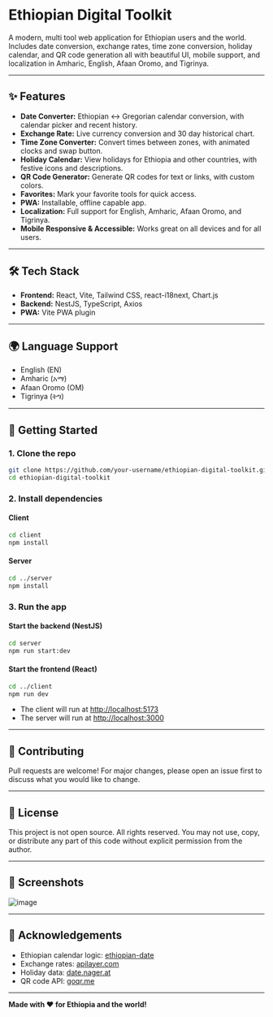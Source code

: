 # Ethiopian Digital Toolkit 
  
A modern, multi tool web application for Ethiopian users and the world. Includes date conversion, exchange rates, time zone conversion, holiday calendar, and QR code generation all with beautiful UI, mobile support, and localization in Amharic, English, Afaan Oromo, and Tigrinya.
   
---

## ✨ Features 
- **Date Converter:** Ethiopian ↔ Gregorian calendar conversion, with calendar picker and recent history.
- **Exchange Rate:** Live currency conversion and 30 day historical chart. 
- **Time Zone Converter:** Convert times between zones, with animated clocks and swap button.
- **Holiday Calendar:** View holidays for Ethiopia and other countries, with festive icons and descriptions.
- **QR Code Generator:** Generate QR codes for text or links, with custom colors.  
- **Favorites:** Mark your favorite tools for quick access.  
- **PWA:** Installable, offline capable app.      
- **Localization:** Full support for English, Amharic, Afaan Oromo, and Tigrinya.   
- **Mobile Responsive & Accessible:** Works great on all devices and for all users.    
  
---    
  
## 🛠️ Tech Stack     
- **Frontend:** React, Vite, Tailwind CSS, react-i18next, Chart.js  
- **Backend:** NestJS, TypeScript, Axios    
- **PWA:** Vite PWA plugin 
   
--- 
 
## 🌍 Language Support 
- English (EN)    
- Amharic (አማ)
- Afaan Oromo (OM) 
- Tigrinya (ትግ)

---

## 🚀 Getting Started

### 1. Clone the repo
```bash
git clone https://github.com/your-username/ethiopian-digital-toolkit.git
cd ethiopian-digital-toolkit
```

### 2. Install dependencies
#### Client
```bash
cd client
npm install
```
#### Server
```bash
cd ../server
npm install
```

### 3. Run the app
#### Start the backend (NestJS)
```bash
cd server
npm run start:dev
```
#### Start the frontend (React)
```bash
cd ../client
npm run dev
```

- The client will run at [http://localhost:5173](http://localhost:5173)
- The server will run at [http://localhost:3000](http://localhost:3000)

---

## 🤝 Contributing
Pull requests are welcome! For major changes, please open an issue first to discuss what you would like to change.

---

## 📄 License
This project is not open source. All rights reserved.
You may not use, copy, or distribute any part of this code without explicit permission from the author.

---

## 📸 Screenshots
![image](https://github.com/user-attachments/assets/7b6e8a7a-ab8b-40e1-adc7-c8eed7bad4a1)


---

## 🙏 Acknowledgements
- Ethiopian calendar logic: [ethiopian-date](https://www.npmjs.com/package/ethiopian-date)
- Exchange rates: [apilayer.com](https://apilayer.com/)
- Holiday data: [date.nager.at](https://date.nager.at/)
- QR code API: [goqr.me](https://goqr.me/api/)

---

**Made with ❤️ for Ethiopia and the world!** 
